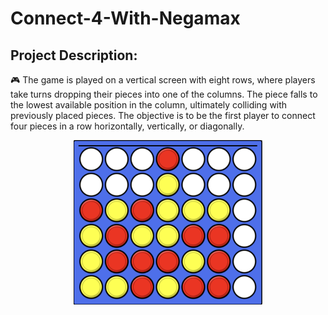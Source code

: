 # Connect-4-With-Negamax

## Project Description:
🎮 The game is played on a vertical screen with eight rows, where players take turns dropping their pieces into one of the columns. The piece falls to the lowest available position in the column, ultimately colliding with previously placed pieces. The objective is to be the first player to connect four pieces in a row horizontally, vertically, or diagonally.

<div align="center"><img src="https://github.com/HosnawHb/Connect-4-With-Negamax/blob/main/4inline.png?raw=true"width="60%"/></div> </br >
